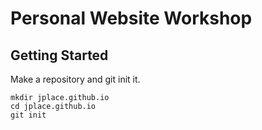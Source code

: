 # Personal Website Workshop

## Getting Started

Make a repository and git init it.

```
mkdir jplace.github.io
cd jplace.github.io
git init
```
